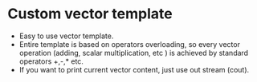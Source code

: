 # Custom vector template
- Easy to use vector template. 
- Entire template is based on operators overloading, so every vector operation (adding, scalar multiplication, etc ) is achieved by standard operators +,-,* etc. 
- If you want to print current vector content, just use out stream (cout).
